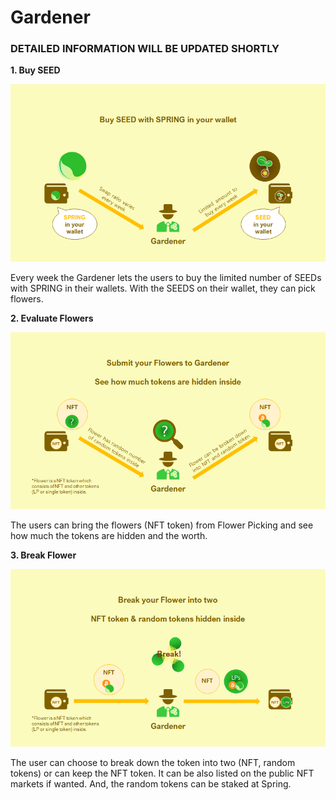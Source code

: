 # Gardener

### **DETAILED INFORMATION  WILL BE UPDATED SHORTLY**

  
**1. Buy SEED**

![](../../.gitbook/assets/image%20%2819%29.png)

Every week the Gardener lets the users to buy the limited number of SEEDs with SPRING in their wallets. With the SEEDS on their wallet, they can pick flowers.

**2. Evaluate Flowers**  


![](../../.gitbook/assets/image%20%2825%29.png)

The users can bring the flowers \(NFT token\) from Flower Picking and see how much the tokens are hidden and the worth. 

**3. Break Flower**

![](../../.gitbook/assets/image%20%284%29.png)

The user can choose to break down the token into two \(NFT, random tokens\) or can keep the NFT token. It can be also listed on the public NFT markets if wanted. And, the random tokens can be staked at Spring.

